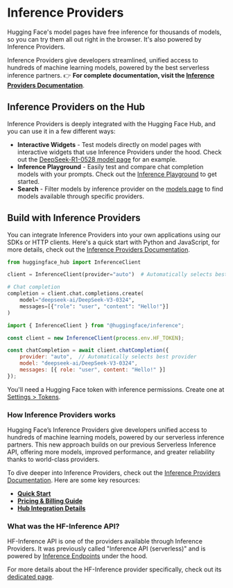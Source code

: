 # Inference Providers

Hugging Face's model pages have free inference for thousands of models, so you can try them all out right in the browser. It's also powered by Inference Providers.

Inference Providers give developers streamlined, unified access to hundreds of machine learning models, powered by the best serverless inference partners. 👉 **For complete documentation, visit the [Inference Providers Documentation](https://huggingface.co/docs/inference-providers)**.

## Inference Providers on the Hub

Inference Providers is deeply integrated with the Hugging Face Hub, and you can use it in a few different ways:

- **Interactive Widgets** - Test models directly on model pages with interactive widgets that use Inference Providers under the hood. Check out the [DeepSeek-R1-0528 model page](https://huggingface.co/models/deepseek-ai/DeepSeek-R1-0528) for an example.
- **Inference Playground** - Easily test and compare chat completion models with your prompts. Check out the [Inference Playground](https://huggingface.co/playground) to get started.
- **Search** - Filter models by inference provider on the [models page](https://huggingface.co/models?inference_provider=all) to find models available through specific providers.

## Build with Inference Providers

You can integrate Inference Providers into your own applications using our SDKs or HTTP clients. Here's a quick start with Python and JavaScript, for more details, check out the [Inference Providers Documentation](https://huggingface.co/docs/inference-providers).

<hfoptions id="inference-providers-quick-start">

<hfoption id="python">

```python
from huggingface_hub import InferenceClient

client = InferenceClient(provider="auto")  # Automatically selects best provider

# Chat completion
completion = client.chat.completions.create(
    model="deepseek-ai/DeepSeek-V3-0324",
    messages=[{"role": "user", "content": "Hello!"}]
)
```

</hfoption>

<hfoption id="javascript">

```javascript
import { InferenceClient } from "@huggingface/inference";

const client = new InferenceClient(process.env.HF_TOKEN);

const chatCompletion = await client.chatCompletion({
    provider: "auto",  // Automatically selects best provider  
    model: "deepseek-ai/DeepSeek-V3-0324",
    messages: [{ role: "user", content: "Hello!" }]
});
```

</hfoption>

</hfoptions>

You'll need a Hugging Face token with inference permissions. Create one at [Settings > Tokens](https://huggingface.co/settings/tokens/new?ownUserPermissions=inference.serverless.write&tokenType=fineGrained).

### How Inference Providers works

Hugging Face’s Inference Providers give developers unified access to hundreds of machine learning models, powered by our serverless inference partners. This new approach builds on our previous Serverless Inference API, offering more models, improved performance, and greater reliability thanks to world-class providers.

To dive deeper into Inference Providers, check out the [Inference Providers Documentation](https://huggingface.co/docs/inference-providers). Here are some key resources:

- **[Quick Start](https://huggingface.co/docs/inference-providers)** 
- **[Pricing & Billing Guide](https://huggingface.co/docs/inference-providers/pricing)**
- **[Hub Integration Details](https://huggingface.co/docs/inference-providers/hub-integration)**

### What was the HF-Inference API?

HF-Inference API is one of the providers available through Inference Providers. It was previously called "Inference API (serverless)" and is powered by [Inference Endpoints](https://huggingface.co/docs/inference-endpoints/index) under the hood.

For more details about the HF-Inference provider specifically, check out its [dedicated page](https://huggingface.co/docs/inference-providers/providers/hf-inference).

